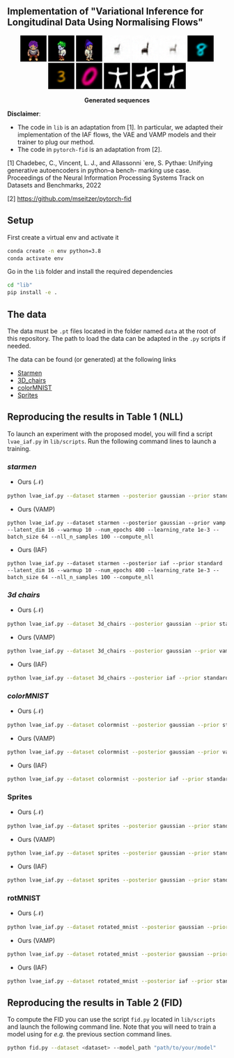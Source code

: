## Implementation of "Variational Inference for Longitudinal Data Using Normalising Flows"


<p align="center">
    <a>
	    <img src='lib/plots/to_gif/sprites/case_20/movie.gif' width="60" 
     height="60"/>
	</a>
    <a>
	    <img src='lib/plots/to_gif/sprites/case_0/movie.gif' width="60" 
     height="60"/>
	</a>
    <a>
	    <img src='lib/plots/to_gif/sprites/case_23/movie.gif' width="60" 
     height="60"/>
	</a>
    <a>
	    <img src='lib/plots/to_gif/chairs/case_11/movie.gif' width="60" 
     height="60"/>
	</a>
    <a>
	    <img src='lib/plots/to_gif/chairs/case_31/movie.gif' width="60" 
     height="60"/>
	</a>
    <a>
	    <img src='lib/plots/to_gif/chairs/case_41/movie.gif' width="60" 
     height="60"/>
	</a>
     <a>
	    <img src='lib/plots/to_gif/color/case_8/movie.gif' width="60" 
     height="60"/>
	</a>
    <a>
	    <img src='lib/plots/to_gif/color/case_12/movie.gif' width="60" 
     height="60"/>
	</a>
    <a>
	    <img src='lib/plots/to_gif/color/case_36/movie.gif' width="60" 
     height="60"/>
    </a>
     <a>
	    <img src='lib/plots/to_gif/starmen/case_8/movie.gif' width="60" 
     height="60"/>
	</a>
    <a>
	    <img src='lib/plots/to_gif/starmen/case_12/movie.gif' width="60" 
     height="60"/>
	</a>
    <a>
	    <img src='lib/plots/to_gif/starmen/case_49/movie.gif' width="60" 
     height="60"/>
    </a>
</p>
<p align="center">
  <b>Generated sequences</b>
</p>
	

**Disclaimer**: 
- The code in `lib` is an adaptation from [1]. In particular, we adapted their implementation of the IAF flows, the VAE and VAMP models and their trainer to plug our method.
- The code in `pytorch-fid` is an adaptation from [2].

[1] Chadebec, C., Vincent, L. J., and Allassonni `ere, S. Pythae:
Unifying generative autoencoders in python–a bench-
marking use case. Proceedings of the Neural Information
Processing Systems Track on Datasets and Benchmarks,
2022

[2] https://github.com/mseitzer/pytorch-fid


## Setup

First create a virtual env and activate it 

```bash
conda create -n env python=3.8
conda activate env
```
Go in the `lib` folder and install the required dependencies

```bash
cd "lib"
pip install -e .
```

## The data
The data must be `.pt` files located in the folder named `data` at the root of this repository. The path to load the data can be adapted in the `.py` scripts if needed.

The data can be found (or generated) at the following links

- [Starmen](https://zenodo.org/record/5081988#.ZB_8ONJBxkg)
- [3D_chairs](https://www.di.ens.fr/willow/research/seeing3Dchairs/)
- [colorMNIST](https://github.com/akandykeller/TopographicVAE)
- [Sprites](https://github.com/YingzhenLi/Sprites)

## Reproducing the results in Table 1 (NLL)

To launch an experiment with the proposed model, you will find a script `lvae_iaf.py` in `lib/scripts`. Run the following command lines to launch a training.


### *starmen*

- Ours ($\mathcal{N}$)
```bash
python lvae_iaf.py --dataset starmen --posterior gaussian --prior standard --latent_dim 16 --warmup 10 --num_epochs 400 --learning_rate 1e-3 --batch_size 64 --nll_n_samples 100 --compute_nll
```
- Ours (VAMP)
```
python lvae_iaf.py --dataset starmen --posterior gaussian --prior vamp --latent_dim 16 --warmup 10 --num_epochs 400 --learning_rate 1e-3 --batch_size 64 --nll_n_samples 100 --compute_nll
```
- Ours (IAF)
```
python lvae_iaf.py --dataset starmen --posterior iaf --prior standard --latent_dim 16 --warmup 10 --num_epochs 400 --learning_rate 1e-3 --batch_size 64 --nll_n_samples 100 --compute_nll
```

### *3d chairs*

- Ours ($\mathcal{N}$)
```bash
python lvae_iaf.py --dataset 3d_chairs --posterior gaussian --prior standard --latent_dim 32 --warmup 10 --num_epochs 400 --learning_rate 1e-3 --batch_size 64 --nll_n_samples 100 --beta 0.5 --compute_nll
```
- Ours (VAMP)
```bash
python lvae_iaf.py --dataset 3d_chairs --posterior gaussian --prior vamp --latent_dim 32 --warmup 10 --num_epochs 400 --learning_rate 1e-3 --batch_size 64 --nll_n_samples 100 --beta 0.5 --compute_nll
```
- Ours (IAF)
```bash
python lvae_iaf.py --dataset 3d_chairs --posterior iaf --prior standard --latent_dim 32 --warmup 10 --num_epochs 400 --learning_rate 1e-3 --batch_size 64 --nll_n_samples 100 --beta 0.5 --compute_nll
```

### *colorMNIST*

- Ours ($\mathcal{N}$)
```bash
python lvae_iaf.py --dataset colormnist --posterior gaussian --prior standard --latent_dim 16 --warmup 10 --num_epochs 250 --learning_rate 1e-3 --batch_size 128 --nll_n_samples 100 --beta 0.5 --compute_nll
```
- Ours (VAMP)
```bash
python lvae_iaf.py --dataset colormnist --posterior gaussian --prior vamp --latent_dim 16 --warmup 10 --num_epochs 250 --learning_rate 1e-3 --batch_size 128 --nll_n_samples 100 --beta 0.5 --compute_nll
```
- Ours (IAF)
```bash
python lvae_iaf.py --dataset colormnist --posterior iaf --prior standard --latent_dim 16 --warmup 10 --num_epochs 250 --learning_rate 1e-3 --batch_size 128 --nll_n_samples 100 --beta 0.5 --compute_nll
```

### Sprites

- Ours ($\mathcal{N}$)
```bash
python lvae_iaf.py --dataset sprites --posterior gaussian --prior standard --latent_dim 16 --warmup 10  --num_epochs 200 --learning_rate 1e-3 --batch_size 64 --nll_n_samples 100 --compute_nll
```
- Ours (VAMP)
```bash
python lvae_iaf.py --dataset sprites --posterior gaussian --prior standard --latent_dim 16 --warmup 10  --num_epochs 200 --learning_rate 1e-3 --batch_size 64 --nll_n_samples 100 --compute_nll
```
- Ours (IAF)
```bash
python lvae_iaf.py --dataset sprites --posterior gaussian --prior standard --latent_dim 16 --warmup 10  --num_epochs 200 --learning_rate 1e-3 --batch_size 64 --nll_n_samples 100 --compute_nll
```

### rotMNIST

- Ours ($\mathcal{N}$)
```bash
python lvae_iaf.py --dataset rotated_mnist --posterior gaussian --prior standard --latent_dim 16 --warmup 10 --num_epochs 200 --learning_rate 1e-3 --batch_size 128  --nll_n_samples 100--compute_nll
```
- Ours (VAMP)
```bash
python lvae_iaf.py --dataset rotated_mnist --posterior gaussian --prior vamp --latent_dim 16 --warmup 10 --num_epochs 200 --learning_rate 1e-3 --batch_size 128  --nll_n_samples 100--compute_nll
```
- Ours (IAF)
```bash
python lvae_iaf.py --dataset rotated_mnist --posterior iaf --prior standard --latent_dim 16 --warmup 10 --num_epochs 200 --learning_rate 1e-3 --batch_size 128  --nll_n_samples 100--compute_nll
```

## Reproducing the results in Table 2 (FID)

To compute the FID you can use the script `fid.py` located in `lib/scripts` and launch the following command line. Note that you will need to train a model using for *e.g.* the previous section command lines.

```bash
python fid.py --dataset <dataset> --model_path "path/to/your/model"
```

